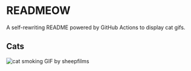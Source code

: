 # READMEOW

A self-rewriting README powered by GitHub Actions to display cat gifs.

## Cats

![cat smoking GIF by sheepfilms](https://media2.giphy.com/media/l0ExdMHUDKteztyfe/200.gif?cid=9acd02dayh1ep2pao45xilxe43b4n264o7b4kjifp5js7386&ep=v1_gifs_search&rid=200.gif&ct=g)
